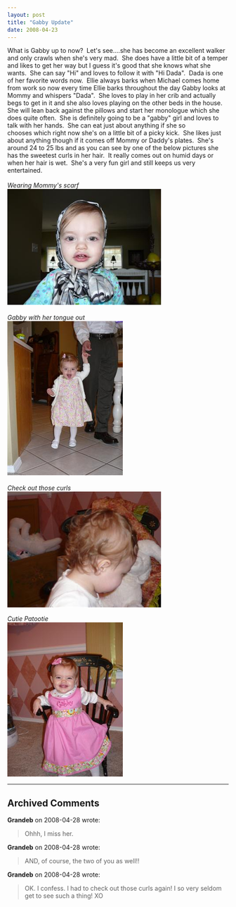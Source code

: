 ```yaml
---
layout: post
title: "Gabby Update"
date: 2008-04-23
---
```


<p>
What is Gabby up to now?  Let's see....she has become an excellent walker and only crawls when she's very mad.  She does have a little bit of a temper and likes to get her way but I guess it's good that she knows what she wants.  She can say "Hi" and loves to follow it with "Hi Dada".  Dada is one of her favorite words now.  Ellie always barks when Michael comes home from work so now every time Ellie barks throughout the day Gabby looks at Mommy and whispers "Dada".  She loves to play in her crib and actually begs to get in it and she also loves playing on the other beds in the house.  She will lean back against the pillows and start her monologue which she does quite often.  She is definitely going to be a "gabby" girl and loves to talk with her hands.  She can eat just about anything if she so chooses which right now she's on a little bit of a picky kick.  She likes just about anything though if it comes off Mommy or Daddy's plates.  She's around 24 to 25 lbs and as you can see by one of the below pictures she has the sweetest curls in her hair.  It really comes out on humid days or when her hair is wet.  She's a very fun girl and still keeps us very entertained.<br/>
<em><br/>
Wearing Mommy's scarf</em>   <br/>
<img alt="" height="263" src="/assets/images/2008-04-23-P1020621(Custom).jpg" width="350"/><br/>
<br/>
<em>Gabby with her tongue out</em><br/>
<img alt="" height="350" src="/assets/images/2008-04-23-P1020634(Custom).jpg" width="263"/><br/>
<br/>
<em>Check out those curls</em><br/>
<img alt="" height="263" src="/assets/images/2008-04-23-P1020569(Custom).jpg" width="350"/>
</p>
<em>Cutie Patootie<br/>
</em><img alt="" height="350" src="/assets/images/2008-04-23-P1020396(Custom).jpg" width="263"/>

---

## Archived Comments

**Grandeb** on 2008-04-28 wrote:

> Ohhh, I miss her.

**Grandeb** on 2008-04-28 wrote:

> AND, of course, the two of you as well!!

**Grandeb** on 2008-04-28 wrote:

> OK.  I confess.  I had to check out those curls again!  I so very seldom get to see such a thing!  XO

